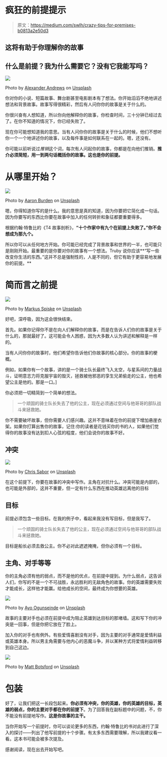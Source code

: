 # 疯狂的前提提示

> 原文：<https://medium.com/swlh/crazy-tips-for-premises-b0813a2e50d3>

## 这将有助于你理解你的故事

## 什么是前提？我为什么需要它？没有它我能写吗？

![](img/05eaad64d7cf80691757acb1f5375fc9.png)

Photo by [Alexander Andrews](https://unsplash.com/@alex_andrews?utm_source=unsplash&utm_medium=referral&utm_content=creditCopyText) on [Unsplash](https://unsplash.com/search/photos/eyes?utm_source=unsplash&utm_medium=referral&utm_content=creditCopyText)

你对你的小说、短篇故事、舞台剧甚至电影剧本有了想法。你开始滔滔不绝地讲述想法和背景故事。故事写得很精彩，然后有人问你你的故事是关于什么的。

你很兴奋有人想知道，所以你向他解释你的故事，你检查时间，三十分钟已经过去了。在你不知道的情况下，你已经失败了。

现在你可能想知道我的意思。当有人问你你的故事是关于什么的时候，他们不想听你一个一个地讲述你的故事，以及每件事是如何联系在一起的。嗯，还没有。

你可能以前听说过*推销*这个词，每次有人问起你的故事，你都是在向他们推销。**推介必须简短，用一到两句话概括你的故事。这也是你的前提。**

# 从哪里开始？

![](img/d9f30c0fc6a4bec7deece5cf951e7ca8.png)

Photo by [Aaron Burden](https://unsplash.com/@aaronburden?utm_source=unsplash&utm_medium=referral&utm_content=creditCopyText) on [Unsplash](https://unsplash.com/search/photos/pen?utm_source=unsplash&utm_medium=referral&utm_content=creditCopyText)

嗯，你得知道你写的是什么。我的意思是真的知道，因为你要把它简化成一句话。因为你要写的东西比你要在故事中加入的任何转折和象征都要重要得多。

根据约翰·特鲁比的《T4 故事剖析》，**“十个作家中有九个在前提上失败了。”你不会想成为那九个。**

所以你可以从任何地方开始。你可能已经完成了背景故事和世界的一半，也可能只是刚刚开始。最重要的是你要对你的故事有一个想法。Truby 说你应该**“写一些改变你生活的东西。”这并不总是强制性的，人是不同的，但它有助于更容易地发展你的前提。**

# 简而言之前提

![](img/e9bf7a2eb1738a1c87c5db6cd3905098.png)

Photo by [Markus Spiske](https://unsplash.com/@markusspiske?utm_source=unsplash&utm_medium=referral&utm_content=creditCopyText) on [Unsplash](https://unsplash.com/search/photos/nutshell?utm_source=unsplash&utm_medium=referral&utm_content=creditCopyText)

好吧，深呼吸，因为这会很快结束。

首先。如果你记得你不是在向人们解释你的故事，而是在告诉人们你的故事是关于什么的，那就最好了。这可能会令人困惑，因为大多数人认为讲述和解释是一样的。

当有人问你你的故事时，他们希望你告诉他们你故事的核心部分。你的故事的梗概。

例如，如果你有一个故事，讲的是一个骑士队长最终飞入太空，与星系间的力量战斗，证明意志力将克服宇宙的毁灭，拯救被他邪恶的孪生兄弟偷走的公主，他也希望公主是他的。那是一口。]

你必须把一切精简到一个简单的想法。

> 一个顽固的骑士队长失去了他的公主，现在必须通过空间与他哥哥的部队战斗来拯救她。

你不需要破坏故事，但你需要人们感兴趣。这并不意味着在你的前提下增加悬崖衣架。如果你打算出售你的故事，记住:你的读者是花钱买你的书的人，如果他们觉得你的故事没有达到扣人心弦的程度，他们会说你的故事不好。

## 冲突

![](img/0dd466c10eba193e1d087ac6b963a785.png)

Photo by [Chris Sabor](https://unsplash.com/@chrissabor?utm_source=unsplash&utm_medium=referral&utm_content=creditCopyText) on [Unsplash](https://unsplash.com/search/photos/conflict?utm_source=unsplash&utm_medium=referral&utm_content=creditCopyText)

在这个前提下，你要在故事的冲突中写作。主角在对抗什么。冲突可能是内部的，也可能是外部的，这并不重要，但一定有什么东西在推动英雄远离他的目标

## 目标

前提必须包含一些目标。在我的例子中，看起来我没有写目标，但是我写了。

> 一个顽固的骑士队长失去了他的公主，现在必须通过空间与他哥哥的部队战斗来拯救她。

目标是船长必须去救公主。你不必对此遮遮掩掩，但你必须有一个目标。

## 主角、对手等等

你的主角必须有他的弱点，而不是他的优点，在前提中提到。为什么弱点，这告诉人们，你写的不是一个不可战胜，永远胜利的无敌角色的故事。你的英雄需要失败才能成长，这样他才能赢。给他成长的空间，最终成为你想要的英雄。

![](img/ebf1cf51a38de0ed77794571190ec953.png)

Photo by [Ayo Ogunseinde](https://unsplash.com/@armedshutter?utm_source=unsplash&utm_medium=referral&utm_content=creditCopyText) on [Unsplash](https://unsplash.com/search/photos/hero-vs-villian?utm_source=unsplash&utm_medium=referral&utm_content=creditCopyText)

故事的主要对手也必须在前提中成为阻止英雄到达目标的那堵墙。这和写下你的冲突是一回事，但是你把它放在了脸上。

加入你的对手也有例外。有些爱情喜剧没有对手，因为主要的对手通常是爱情利益或英雄本身。所以男主角需要与他内心的恶魔斗争，并以某种方式将爱情利益转移到自己这边。

![](img/f02fe55973ac30d072ece87d875b52b3.png)

Photo by [Matt Botsford](https://unsplash.com/@mattbotsford?utm_source=unsplash&utm_medium=referral&utm_content=creditCopyText) on [Unsplash](https://unsplash.com/search/photos/finish?utm_source=unsplash&utm_medium=referral&utm_content=creditCopyText)

# 包装

好了，让我们把这一长段包起来。**你必须有冲突，你的英雄，你的英雄的目标，英雄的弱点，你的主要对手都在你的前提下**。为了回答我在副标题中的问题，不，你不能没有前提地写作。**这是你故事的主干。**

当你开始写一个前提时，你可以谈论更多的东西，约翰·特鲁比的书对此进行了深入的探讨——列出了他写前提的十个步骤。有太多东西需要理解，所以我建议看一看。这本书可能会被多次提及。

感谢阅读，现在出去开始写吧。